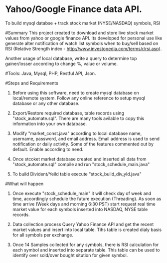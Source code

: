 
# Yahoo/Google Finance data API.

To build mysql databse + track stock market (NYSE/NASDAQ) symbols, RSI 

#Summary
  This project created to download and store live stock market values from yahoo or google finance API. Its developed for personal use like generate alter notification of watch  list symbols when to buy/sell based on RSI (Relative Strength index - http://www.investopedia.com/terms/r/rsi.asp).

  Another usage of local database, write a query to determine top gainer/losser according to change %, value or volume. 

#Tools: 
Java, Mysql, PHP, Restful API, Json.

#Steps and Requirements

  1. Before using this software, need to create mysql database on local/remote system. Follow any online reference to setup mysql database or any other database.

  2. Export/Restore required database, table records using  "stock_automate.sql".  There are many tools avilable to copy this information into your own database.

  3. Modify "market_const.java" according to local database name, username, password, and email address.  Email address is used to send notification or daily activity. Some of the features commented out by default. Enable according to need.

  4. Once stcoket market database created and inserted all data from "stock_automate.sql" compile and run "stock_schedule_main.java"

  5. To build Divident/Yeild table execute "stock_build_div_yld.java"
  
#What will happen

  1. Once execute "stock_schedule_main" it will check day of week and time, accordingly schedule the future execution (Threading). As soon as time arrive (Week days and morning 6:30 PST) start request real time market value for each symbols inserted into NASDAQ, NYSE table records. 
  2. Data collection process Query Yahoo Finance API and get the recent market values and insert into local table. Tihs table is created dialy basis for all symbols per exchange.
  
  3. Once 14 Samples collected for any symbols, there is RSI calculation for each symbol and inserted into separate table.  This table can be used to identify over sold/over bought sitution for given symbol.
  
  
